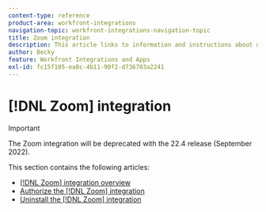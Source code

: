 ```yaml
---
content-type: reference
product-area: workfront-integrations
navigation-topic: workfront-integrations-navigation-topic
title: Zoom integration
description: This article links to information and instructions about using [!DNL Zoom] in Adobe Workfront.
author: Becky
feature: Workfront Integrations and Apps
exl-id: fc15f105-ea8c-4b11-90f2-d736703a2241
---
```

# [!DNL Zoom] integration

>[!IMPORTANT]
>
>The Zoom integration will be deprecated with the 22.4 release (September 2022).

This section contains the following articles:

* [[!DNL Zoom] integration overview](../../workfront-integrations-and-apps/zoom-integration-with-wf/zoom-integration-overview.md)
* [Authorize the [!DNL Zoom] integration](../../workfront-integrations-and-apps/zoom-integration-with-wf/authorize-zoom-integration.md)
* [Uninstall the [!DNL Zoom] integration](../../workfront-integrations-and-apps/zoom-integration-with-wf/uninstall-zoom-integration.md)
